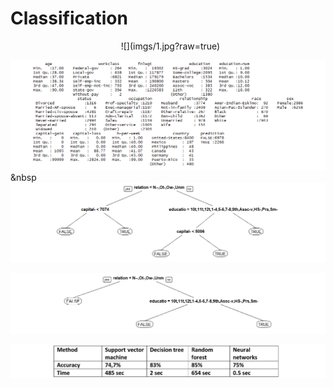 # Classification

<p align="center">
  &nbsp;
  ![](imgs/1.jpg?raw=true) <br />

  ![](imgs/2.png?raw=true)
  &nbsp
  ![](imgs/3.png?raw=true)

  ![](imgs/4.png?raw=true)

  ![](imgs/5.jpg?raw=true)
</p>
